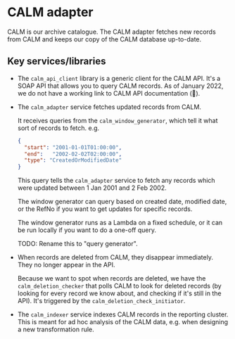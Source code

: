 # CALM adapter

CALM is our archive catalogue.
The CALM adapter fetches new records from CALM and keeps our copy of the CALM database up-to-date.

## Key services/libraries

*   The `calm_api_client` library is a generic client for the CALM API.
    It's a SOAP API that allows you to query CALM records.
    As of January 2022, we do not have a working link to CALM API documentation (😬).

*   The `calm_adapter` service fetches updated records from CALM.

    It receives queries from the `calm_window_generator`, which tell it what sort of records to fetch.
    e.g.

    ```json
    {
      "start": "2001-01-01T01:00:00",
      "end":   "2002-02-02T02:00:00",
      "type": "CreatedOrModifiedDate"
    }
    ```

    This query tells the `calm_adapter` service to fetch any records which were updated between 1 Jan 2001 and 2 Feb 2002.

    The window generator can query based on created date, modified date, or the RefNo if you want to get updates for specific records.

    The window generator runs as a Lambda on a fixed schedule, or it can be run locally if you want to do a one-off query.

    TODO: Rename this to "query generator".

*   When records are deleted from CALM, they disappear immediately.
    They no longer appear in the API.

    Because we want to spot when records are deleted, we have the `calm_deletion_checker` that polls CALM to look for deleted records (by looking for every record we know about, and checking if it's still in the API).
    It's triggered by the `calm_deletion_check_initiator`.

*   The `calm_indexer` service indexes CALM records in the reporting cluster.
    This is meant for ad hoc analysis of the CALM data, e.g. when designing a new transformation rule.